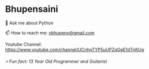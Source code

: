 # Bhupensaini

💬 Ask me about Python

📫 How to reach me: xbhupenx@gmail.com

Youtube Channel: https://www.youtube.com/channel/UCnhnTYP5uUPZqGeE1dTnKUg

###### ⚡ Fun fact: 13 Year Old Programmer and Guitarist
